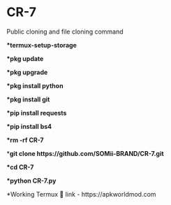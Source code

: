 # CR-7
Public cloning and file cloning command 
<p><strong>*termux-setup-storage</strong>
<p><strong>*pkg update</strong>
<p><strong>*pkg upgrade</strong>
<p><strong>*pkg install python</strong>
<p><strong>*pkg install git</strong>
<p><strong>*pip install requests</strong>
<p><strong>*pip install bs4</strong>
<p><strong>*rm -rf CR-7</strong>
<p>*<strong>git clone https://github.com/SOMii-BRAND/CR-7.git</strong>
<p><strong>*cd CR-7</strong>
<p><strong>*python CR-7.py</strong>

<p>*Working Termux 🔗 link - https://apkworldmod.com
